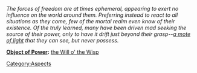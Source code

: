 *The forces of freedom are at times ephemeral, appearing to exert no
influence on the world around them. Preferring instead to react to all
situations as they come, few of the mortal realm even know of their
existence. Of the truly learned, many have been driven mad seeking the
source of their power, only to have it drift just beyond their grasp--[a
mote of light](the_Will_o'_the_Wisp "wikilink") that they can see, but
never possess.*

**[Object of Power](:Category:Objects_of_Power "wikilink"):** [the Will
o' the Wisp](the_Will_o'_the_Wisp "wikilink")

[Category:Aspects](Category:Aspects "wikilink")
